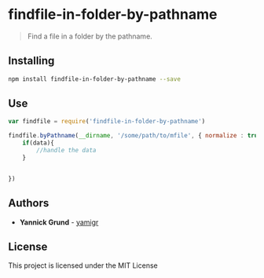 # findfile-in-folder-by-pathname

> Find a file in a folder by the pathname.

<a name="installing"></a>
## Installing

```sh
npm install findfile-in-folder-by-pathname --save
```

## Use

```js
var findfile = require('findfile-in-folder-by-pathname')

findfile.byPathname(__dirname, '/some/path/to/mfile', { normalize : true , index : 'index.html' } function(err, pathname, data){
    if(data){
        //handle the data
    }


})

```
<a name="authors"></a>

## Authors

* **Yannick Grund** - [yamigr](https://github.com/yamigr)

<a name="license"></a>

## License

This project is licensed under the MIT License

